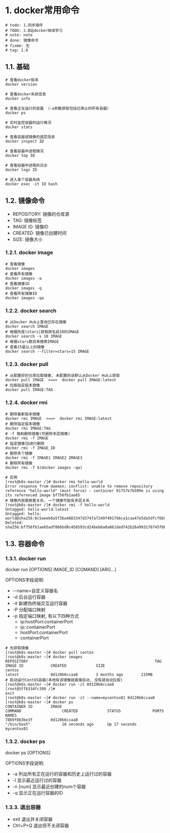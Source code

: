 # 1. docker常用命令

```shell
# todo: 1.同步插件
# TODO: 2.B站docker继续学习
# note: note
# done: 镜像命令
# fixme: 无
# tag: 1.0
```

## 1.1. 基础

```shell
# 查看docker版本
docker version

# 查看docker系统信息
docker info

# 查看正在运行的容器 （-a参数获取包括已停止的所有容器）
docker ps

# 实时监控容器的运行情况
docker stats

# 查看容器或镜像的底层信息
docker inspect ID

# 查看容器中进程情况
docker top ID

# 查看容器中进程的日志
docker logs ID

# 进入某个容器系统
docker exec -it ID bash

```

## 1.2. 镜像命令

- REPOSITORY: 镜像的仓库源
- TAG: 镜像标签
- IMAGE ID: 镜像ID
- CREATED: 镜像已创建时间
- SIZE: 镜像大小

### 1.2.1. docker image

```shell
# 查看镜像
docker images
# 查看所有镜像
docker images -a
# 查看镜像ID
docker images -q
# 查看所有镜像ID
docker images -qa
```

### 1.2.2. docker search

```shell
# 从Docker Hub上查询已存在镜像
docker search IMAGE
# 根据热度(stars)获取排名前10的IMAGE
docker search -s 10 IMAGE
# 根据stars数目来搜索IMAGE
# 查看15星以上的镜像
docker search --filter=stars=15 IMAGE
```

### 1.2.3. docker pull

```shell
# 从配置好的仓库拉取镜像, 未配置的话默认从Docker Hub上获取
docker pull IMAGE  <==>  docker pull IMAGE:latest
# 拉取指定版本镜像
docker pull IMAGE:TAG
```

### 1.2.4. docker rmi

```shell
# 删除最新版本镜像
docker rmi IMAGE  <==>  docker rmi IMAGE:latest
# 删除指定版本镜像
docker rmi IMAGE:TAG
# -f 强制删除镜像(可删除多层镜像)
docker rmi -f IMAGE
# 指定镜像ID进行删除
docker rmi -f IMAGE_ID
# 删除多个镜像
docker rmi -f IMAGE1 IMAGE2 IMAGE3
# 删除所有镜像
docker rmi -f $(docker images -qa)

# 实例
[root@k8s-master /]# docker rmi hello-world
Error response from daemon: conflict: unable to remove repository reference "hello-world" (must force) - container 01757e7b509e is using its referenced image bf756fb1ae65
# 镜像内部是嵌套关系, 一个镜像可能有多层关系
[root@k8s-master /]# docker rmi -f hello-world
Untagged: hello-world:latest
Untagged: hello-world@sha256:8c5aeeb6a5f3ba4883347d3747a7249f491766ca1caa47e5da5dfcf6b9b717c0
Deleted: sha256:bf756fb1ae65adf866bd8c456593cd24beb6a0a061dedf42b26a993176745f6b
```

## 1.3. 容器命令

### 1.3.1. docker run

docker run [OPTIONS] IMAGE_ID [COMAND] [ARG...]

OPTIONS字段说明:

- --name=自定义容器名
- -d 后台运行容器
- -it 新建伪终端交互运行容器
- -P 分配端口映射
- -p 指定端口映射, 有以下四种方式
  - ip:hostPort:containerPort
  - ip::containerPort
  - hostPort:containerPort
  - containerPort

```shell
# 先获取镜像
[root@k8s-master ~]# docker pull centos
[root@k8s-master ~]# docker images
REPOSITORY                                                        TAG                 IMAGE ID            CREATED             SIZE
centos                                                            latest              0d120b6ccaa8        3 months ago        215MB
# 启动运行CentOS容器(本地有该镜像就直接启动, 没有就自动拉取)
[root@k8s-master ~]# docker run -it 0d120b6ccaa8
[root@5ffb334fc398 /]#
exit
[root@k8s-master ~]# docker run -it --name=mycentos01 0d120b6ccaa8
[root@k8s-master ~]# docker ps
CONTAINER ID        IMAGE                                               COMMAND                  CREATED             STATUS              PORTS               NAMES
7869f8b3be3f        0d120b6ccaa8                                        "/bin/bash"              18 seconds ago      Up 17 seconds                           mycentos01
```

### 1.3.2. docker ps

docker ps [OPTIONS]

OPTIONS字段说明:

- -a 列出所有正在运行的容器和历史上运行过的容器
- -l 显示最近运行过的容器
- -n [num] 显示最近创建的num个容器
- -q 显示正在运行容器的ID

### 1.3.3. 退出容器

- exit 退出并关闭容器
- Ctrl+P+Q 退出但不关闭容器
